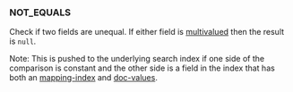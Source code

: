 <!--
This is generated by ESQL’s AbstractFunctionTestCase. Do no edit it. See ../README.md for how to regenerate it.
-->

### NOT_EQUALS
Check if two fields are unequal. If either field is [multivalued](https://www.elastic.co/docs/reference/elasticsearch/query-languages/esql/esql-multivalued-fields.md) then the result is `null`.

Note: This is pushed to the underlying search index if one side of the comparison is constant and the other side is a field in the index that has both an [mapping-index](https://www.elastic.co/docs/reference/elasticsearch/elasticsearch/mapping-reference/mapping-index.md) and [doc-values](https://www.elastic.co/docs/reference/elasticsearch/elasticsearch/mapping-reference/doc-values.md).
